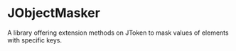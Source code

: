 # JObjectMasker
A library offering extension methods on JToken to mask values of elements with specific keys.
